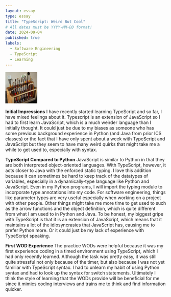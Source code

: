 ```yaml
---
layout: essay
type: essay
title: "TypeScript: Weird But Cool"
# All dates must be YYYY-MM-DD format!
date: 2024-09-04
published: true
labels:
  - Software Engineering
  - TypeScript
  - Learning
---
```


<img width="100px" class="rounded float-start pe-4" src="../img/igniting/paintbrushes.jpg">

**Initial Impressions**
I have recently started learning TypeScript and so far, I have mixed feelings about it. Typescript is an extension of JavaScript so I had to first learn JavaScript, which is a much weirder language than I initially thought. It could just be due to my biases as someone who has some previous background experience in Python (and Java from prior ICS classes) or the fact that I have only spent about a week with TypeScript and JavaScript but they seem to have many weird quirks that might take me a while to get used to, especially with syntax. 

**TypeScript Compared to Python**
JavaScript is similar to Python in that they are both interpreted object-oriented languages. With TypeScript, however, it acts closer to Java with the enforced static typing. I love this addition because it can sometimes be hard to keep track of the datatypes of variables, especially in a dynamically-type language like Python and JavaScript. Even in my Python programs, I will import the typing module to incorporate type annotations into my code. For software engineering, things like parameter types are very useful especially when working on a project with other people. Other things might take me more time to get used to such as the arrow functions and the object definition, which is quite different from what I am used to in Python and Java. To be honest, my biggest gripe with TypeScript is that it is an extension of JavaScript, which means that it maintains a lot of the idiosyncrasies that JavaScript has, causing me to prefer Python more. Or it could just be my lack of experience with TypeScript speaking.

**First WOD Experience**
The practice WODs were helpful because it was my first experience coding in a timed environment using TypeScript, which I had only recently learned. Although the task was pretty easy, it was still quite stressful not only because of the timer, but also because I was not yet familiar with TypeScript syntax. I had to unlearn my habit of using Python syntax and had to look up the syntax for switch statements. Ultimately I think the style of learning that the WODs provide will be beneficial for me since it mimics coding interviews and trains me to think and find information quicker. 
